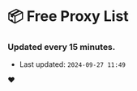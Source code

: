 # :package: Free Proxy List
### Updated every 15 minutes.

- Last updated: `2024-09-27 11:49`

:heart:
